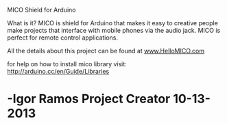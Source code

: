 MICO Shield for Arduino

What is it?
MICO is shield for Arduino that makes it easy to creative people make projects that interface with mobile phones via the audio jack. MICO is perfect for remote control applications.

All the details about this project can be found at www.HelloMICO.com

for help on how to install mico library visit: 
http://arduino.cc/en/Guide/Libraries


-Igor Ramos
Project Creator
10-13-2013
====
